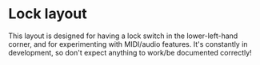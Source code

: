 # Lock layout

This layout is designed for having a lock switch in the lower-left-hand corner, and for experimenting with MIDI/audio features. It's constantly in development, so don't expect anything to work/be documented correctly!